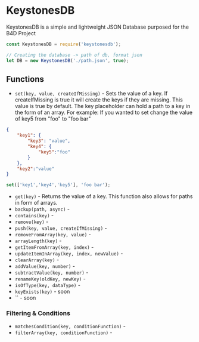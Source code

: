 # KeystonesDB
KeystonesDB is a simple and lightweight JSON Database purposed for the B4D Project
```js
const KeystonesDB = require('keystonesdb');

// Creating the database -> path of db, format json
let DB = new KeystonesDB('./path.json', true);

```


## Functions

- `set(key, value, createIfMissing)` - Sets the value of a key. If createIfMissing is true it will create the keys if they are missing. This value is true by default. The key placeholder can hold a path to a key in the form of an array. For example:
If you wanted to set change the value of key5 from "foo" to "foo bar"
```json
{
    "key1": {
        "key3": "value",
        "key4": {
            "key5":"foo"
        }
    },
    "key2":"value"
}
```
```js
set(['key1','key4','key5'], 'foo bar');
```

- `get(key)` - Returns the value of a key. This function also allows for paths in form of arrays.
- `backup(path, async)` -
- `contains(key)` -
- `remove(key)` -
- `push(key, value, createIfMissing)` -
- `removeFromArray(key, value)` -
- `arrayLength(key)` -
- `getItemFromArray(key, index)` -
- `updateItemInArray(key, index, newValue)` -
- `clearArray(key)` -
- `addValue(key, number)` -
- `subtractValue(key, number)` -
- `renameKey(oldKey, newKey)` -
- `isOfType(key, dataType)` -
- `keyExists(key)` - soon
- `` - soon
### Filtering & Conditions
- `matchesCondition(key, conditionFunction)` -
- `filterArray(key, conditionFunction)` - 